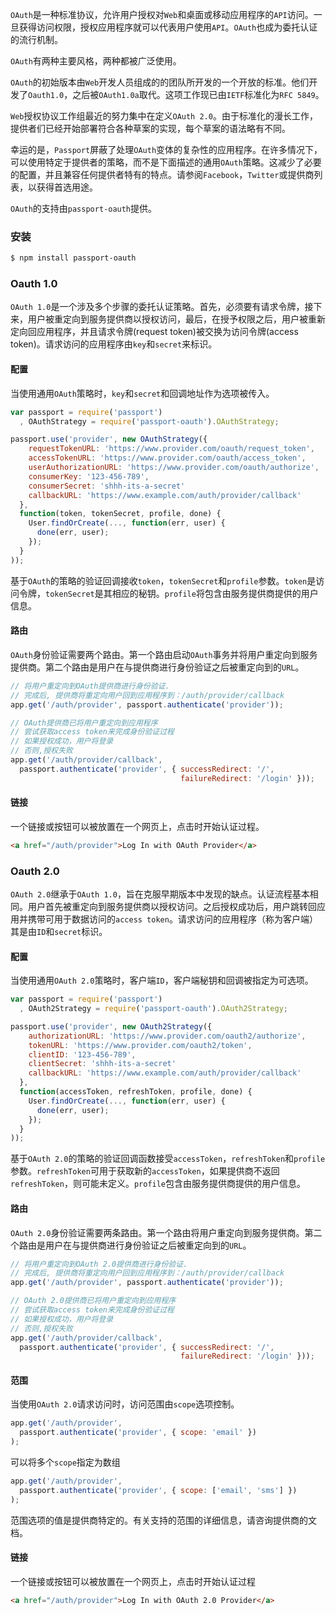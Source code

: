 `OAuth`是一种标准协议，允许用户授权对`Web`和桌面或移动应用程序的`API`访问。一旦获得访问权限，授权应用程序就可以代表用户使用`API`​​。`OAuth`也成为委托认证的流行机制。

`OAuth`有两种主要风格，两种都被广泛使用。

`OAuth`的初始版本由`Web`开发人员组成的的团队所开发的一个开放的标准。他们开发了`Oauth1.0`，之后被`OAuth1.0a`取代。这项工作现已由`IETF`标准化为`RFC 5849`。

`Web`授权协议工作组最近的努力集中在定义`OAuth 2.0`。由于标准化的漫长工作，提供者们已经开始部署符合各种草案的实现，每个草案的语法略有不同。

幸运的是，`Passport`屏蔽了处理`OAuth`变体的复杂性的应用程序。在许多情况下，可以使用特定于提供者的策略，而不是下面描述的通用`OAuth`策略。这减少了必要的配置，并且兼容任何提供者特有的特点。请参阅`Facebook`，`Twitter`或提供商列表，以获得首选用途。

`OAuth`的支持由`passport-oauth`提供。

### 安装

```bash
$ npm install passport-oauth
```

### Oauth 1.0

`OAuth 1.0`是一个涉及多个步骤的委托认证策略。首先，必须要有请求令牌，接下来，用户被重定向到服务提供商以授权访问，最后，在授予权限之后，用户被重新定向回应用程序，并且请求令牌\(request token\)被交换为访问令牌\(access token\)。请求访问的应用程序由`key`和`secret`来标识。

#### 配置

当使用通用`OAuth`策略时，`key`和`secret`和回调地址作为选项被传入。

```js
var passport = require('passport')
  , OAuthStrategy = require('passport-oauth').OAuthStrategy;

passport.use('provider', new OAuthStrategy({
    requestTokenURL: 'https://www.provider.com/oauth/request_token',
    accessTokenURL: 'https://www.provider.com/oauth/access_token',
    userAuthorizationURL: 'https://www.provider.com/oauth/authorize',
    consumerKey: '123-456-789',
    consumerSecret: 'shhh-its-a-secret'
    callbackURL: 'https://www.example.com/auth/provider/callback'
  },
  function(token, tokenSecret, profile, done) {
    User.findOrCreate(..., function(err, user) {
      done(err, user);
    });
  }
));
```

基于`OAuth`的策略的验证回调接收`token`，`tokenSecret`和`profile`参数。`token`是访问令牌，`tokenSecret`是其相应的秘钥。`profile`将包含由服务提供商提供的用户信息。

#### 路由

`OAuth`身份验证需要两个路由。第一个路由启动`OAuth`事务并将用户重定向到服务提供商。第二个路由是用户在与提供商进行身份验证之后被重定向到的`URL`。

```js
// 将用户重定向到OAuth提供商进行身份验证.
// 完成后, 提供商将重定向用户回到应用程序到：/auth/provider/callback
app.get('/auth/provider', passport.authenticate('provider'));

// OAuth提供商已将用户重定向到应用程序
// 尝试获取access token来完成身份验证过程
// 如果授权成功，用户将登录
// 否则,授权失败
app.get('/auth/provider/callback',
  passport.authenticate('provider', { successRedirect: '/',
                                      failureRedirect: '/login' }));
```

#### 链接

一个链接或按钮可以被放置在一个网页上，点击时开始认证过程。

```html
<a href="/auth/provider">Log In with OAuth Provider</a>
```

### Oauth 2.0

`OAuth 2.0`继承于`OAuth 1.0`，旨在克服早期版本中发现的缺点。认证流程基本相同。用户首先被重定向到服务提供商以授权访问。之后授权成功后，用户跳转回应用并携带可用于数据访问的`access token`。请求访问的应用程序（称为客户端）其是由`ID`和`secret`标识。

#### 配置

当使用通用`OAuth 2.0`策略时，客户端`ID`，客户端秘钥和回调被指定为可选项。

```js
var passport = require('passport')
  , OAuth2Strategy = require('passport-oauth').OAuth2Strategy;

passport.use('provider', new OAuth2Strategy({
    authorizationURL: 'https://www.provider.com/oauth2/authorize',
    tokenURL: 'https://www.provider.com/oauth2/token',
    clientID: '123-456-789',
    clientSecret: 'shhh-its-a-secret'
    callbackURL: 'https://www.example.com/auth/provider/callback'
  },
  function(accessToken, refreshToken, profile, done) {
    User.findOrCreate(..., function(err, user) {
      done(err, user);
    });
  }
));
```

基于`OAuth 2.0`的策略的验证回调函数接受`accessToken`，`refreshToken`和`profile`参数。`refreshToken`可用于获取新的`accessToken`，如果提供商不返回`refreshToken`，则可能未定义。`profile`包含由服务提供商提供的用户信息。

#### 路由

`OAuth 2.0`身份验证需要两条路由。第一个路由将用户重定向到服务提供商。第二个路由是用户在与提供商进行身份验证之后被重定向到的`URL`。

```js
// 将用户重定向到OAuth 2.0提供商进行身份验证.
// 完成后, 提供商将重定向用户回到应用程序到：/auth/provider/callback
app.get('/auth/provider', passport.authenticate('provider'));

// OAuth 2.0提供商已将用户重定向到应用程序
// 尝试获取access token来完成身份验证过程
// 如果授权成功，用户将登录
// 否则,授权失败
app.get('/auth/provider/callback',
  passport.authenticate('provider', { successRedirect: '/',
                                      failureRedirect: '/login' }));
```

#### 范围

当使用`OAuth 2.0`请求访问时，访问范围由`scope`选项控制。

```js
app.get('/auth/provider',
  passport.authenticate('provider', { scope: 'email' })
);
```

可以将多个`scope`指定为数组

```js
app.get('/auth/provider',
  passport.authenticate('provider', { scope: ['email', 'sms'] })
);
```

范围选项的值是提供商特定的。有关支持的范围的详细信息，请咨询提供商的文档。

#### 链接

一个链接或按钮可以被放置在一个网页上，点击时开始认证过程

```html
<a href="/auth/provider">Log In with OAuth 2.0 Provider</a>
```



